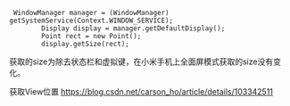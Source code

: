 ```
 WindowManager manager = (WindowManager) getSystemService(Context.WINDOW_SERVICE);
        Display display = manager.getDefaultDisplay();
        Point rect = new Point();
        display.getSize(rect);
```
获取的size为除去状态栏和虚拟键，在小米手机上全面屏模式获取的size没有变化。


获取View位置
https://blog.csdn.net/carson_ho/article/details/103342511